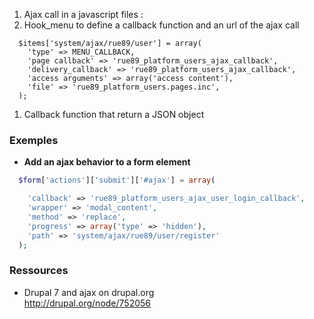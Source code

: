 1. Ajax call in a javascript files : 
1. Hook_menu to define a callback function and an url of the ajax call 
```
  $items['system/ajax/rue89/user'] = array(
    'type' => MENU_CALLBACK,
    'page callback' => 'rue89_platform_users_ajax_callback',
    'delivery_callback' => 'rue89_platform_users_ajax_callback',
    'access arguments' => array('access content'),
    'file' => 'rue89_platform_users.pages.inc',
  );
```
1. Callback function that return a JSON object


### Exemples

* **Add an ajax behavior to a form element**
```php
  $form['actions']['submit']['#ajax'] = array(

    'callback' => 'rue89_platform_users_ajax_user_login_callback',
    'wrapper' => 'modal_content',
    'method' => 'replace',
    'progress' => array('type' => 'hidden'),
    'path' => 'system/ajax/rue89/user/register'
  );
```

### Ressources 
* Drupal 7 and ajax on drupal.org    
http://drupal.org/node/752056